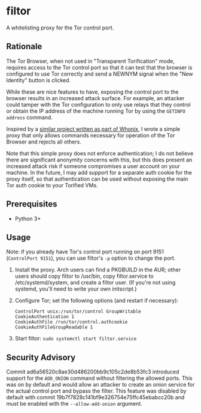# filtor

A whitelisting proxy for the Tor control port.

## Rationale
The Tor Browser, when not used in "Transparent Torification" mode, requires
access to the Tor control port so that it can test that the browser is
configured to use Tor correctly and send a NEWNYM signal when the "New
Identity" button is clicked.

While these are nice features to have, exposing the control port to the browser
results in an increased attack surface. For example, an attacker could tamper
with the Tor configuration to only use relays that they control or obtain the
IP address of the machine running Tor by using the `GETINFO address` command.

Inspired by a [similar project written as part of
Whonix](https://www.whonix.org/wiki/Dev/Control_Port_Filter_Proxy), I wrote a
simple proxy that only allows commands necessary for operation of the Tor
Browser and rejects all others.

Note that this simple proxy does not enforce authentication; I do not believe
there are significant anonymity concerns with this, but this does present an
increased attack risk if someone compromises a user account on your machine. In
the future, I may add support for a separate auth cookie for the proxy itself,
so that authentication can be used without exposing the main Tor auth cookie
to your Torified VMs.

## Prerequisites
* Python 3+

## Usage
Note: if you already have Tor's control port running on port 9151
(`ControlPort 9151`), you can use filtor's `-p` option to change the port.

1. Install the proxy. Arch users can find a PKGBUILD in the AUR; other users
   should copy filtor to /usr/bin, copy filtor.service to /etc/systemd/system,
   and create a filtor user. (If you're not using systemd, you'll need to write
   your own initscript.)

2. Configure Tor; set the following options (and restart if necessary):
   ```
   ControlPort unix:/run/tor/control GroupWritable
   CookieAuthentication 1
   CookieAuthFile /run/tor/control.authcookie
   CookieAuthFileGroupReadable 1
   ```

3. Start filtor: `sudo systemctl start filtor.service`

## Security Advisory
Commit ad6a56520c8ae30d486200bb9c105c2de8b53fc3 introduced support for the
`ADD_ONION` command without filtering the allowed ports. This was on by default
and would allow an attacker to create an onion service for the actual control
port and bypass the filter. This feature was disabled by default with commit
19b7f7828c141bf9e326754e75ffc45ebabcc20b and must be enabled with the
`--allow-add-onion` argument.
